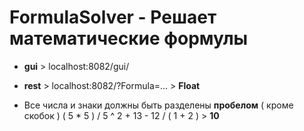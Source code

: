 # FormulaSolver    -    Решает математические формулы

- **gui** > localhost:8082/gui/

- **rest** > localhost:8082/?Formula=... > **Float**

- Все числа и знаки должны быть разделены **пробелом** ( кроме скобок )
( 5 * 5 ) / 5 ^ 2 + 13 - 12 / ( 1 + 2 ) > **10**
